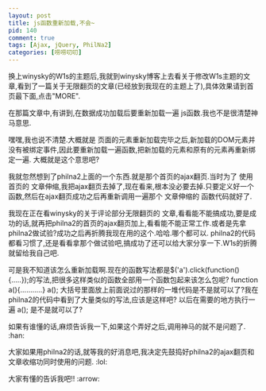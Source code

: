 ```yaml
--- 
layout: post
title: js函数重新加载,不会~
pid: 140
comment: true
tags: [Ajax, jQuery, PhilNa2]
categories: [唠唠叨叨]
---
```

换上winysky的W1s的主题后,我就到winysky博客上去看关于修改W1s主题的文章,看到了一篇关于无限翻页的文章(已经放到我现在的主题上了),具体效果请到首页最下面,点击"MORE".

在那篇文章中,有讲到,在数据成功加载后要重新加载一遍 js函数.我也不是很清楚神马意思.

嘿嘿,我也说不清楚.大概就是 页面的元素重新加载完毕之后,新加载的DOM元素并没有被绑定事件,因此要重新加载一遍函数,把新加载的元素和原有的元素再重新绑定一遍.
大概就是这个意思吧?

我就忽然想到了philna2上面的一个东西.就是那个首页的ajax翻页.当时为了 使用首页的  文章伸缩,我把ajax翻页去掉了,现在看来,根本没必要去掉.只要定义好一个函数,然后在ajax翻页成功之后再重新调用一遍那个 文章伸缩的 函数代码就好了.

我现在正在看winysky的关于评论部分无限翻页的 文章,看看能不能搞成功,要是成功的话,就再把philna2的首页的ajax翻页加上,看看能不能正常工作.或者是先拿philna2做试验?成功之后再折腾我现在用的这个.哈哈.哪个都可以. philna2的代码都看习惯了,还是看看拿那个做试验吧,搞成功了还可以给大家分享一下.W1s的折腾就留给我自己吧.

可是我不知道该怎么重新加载啊.现在的函数写法都是$('a').click(function(){.....});的写法,把很多这样类似的函数全部用一个函数包起来该怎么包呢?
function a(){...........}   a();   大括号里面放上前面说过的那样的一堆代码是不是就可以了?我在philna2的代码中看到了大量类似的写法,应该是这样吧?
以后在需要的地方执行一遍 a(); 是不是就可以了? 

如果有谁懂的话,麻烦告诉我一下,如果这个弄好之后,调用神马的就不是问题了. :han: 

大家如果用philna2的话,就等我的好消息吧,我决定先鼓捣好philna2的ajax翻页和文章收缩功同时使用的问题. :lol: 

大家有懂的告诉我吧!! :arrow: 
